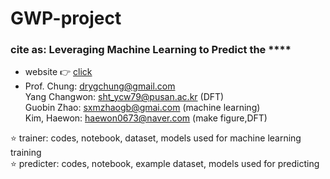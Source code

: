 # GWP-project

### cite as: Leveraging Machine Learning to Predict the ****

* website :point_right: [click](https://gwp-web-mtap-pnu.streamlit.app/)        
* Prof. Chung: drygchung@gmail.com             
  Yang Changwon: sht_ycw79@pusan.ac.kr (DFT)                  
  Guobin Zhao: sxmzhaogb@gmai.com (machine learning)           
  Kim, Haewon: haewon0673@naver.com (make figure,DFT)                         
                 
:star: trainer: codes, notebook, dataset, models used for machine learning training                                
:star: predicter: codes, notebook, example dataset, models used for predicting
